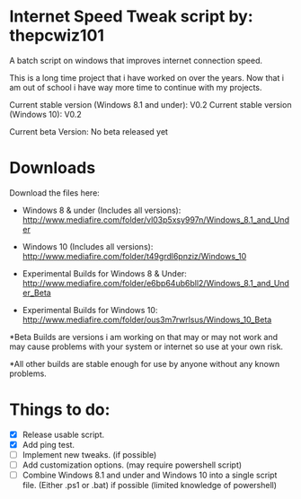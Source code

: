# Internet Speed Tweak script by: thepcwiz101

A batch script on windows that improves internet connection speed.

This is a long time project that i have worked on over the years. Now that i am out of school i have way more time to continue with my projects.

Current stable version (Windows 8.1 and under): V0.2
Current stable version (Windows 10): V0.2 

Current beta Version: No beta released yet


# Downloads

Download the files here:
- Windows 8 & under (Includes all versions): 
http://www.mediafire.com/folder/vl03p5xsy997n/Windows_8.1_and_Under

- Windows 10 (Includes all versions): 
http://www.mediafire.com/folder/t49grdl6pnziz/Windows_10

- Experimental Builds for Windows 8 & Under: 
http://www.mediafire.com/folder/e6bp64ub6bll2/Windows_8.1_and_Under_Beta

- Experimental Builds for Windows 10: 
http://www.mediafire.com/folder/ous3m7rwrlsus/Windows_10_Beta

*Beta Builds are versions i am working on that may or may not work and may cause problems with your system or internet so use at your own risk.

*All other builds are stable enough for use by anyone without any known problems.

# Things to do:
- [x] Release usable script.
- [x] Add ping test.
- [ ] Implement new tweaks. (if possible)
- [ ] Add customization options. (may require powershell script)
- [ ] Combine Windows 8.1 and under and Windows 10 into a single script file. (Either .ps1 or .bat) if possible (limited knowledge of powershell)
